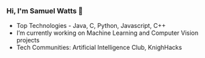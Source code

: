 ### Hi, I'm Samuel Watts 👋

-  Top Technologies - Java, C, Python, Javascript, C++
-  I’m currently working on Machine Learning and Computer Vision projects
-  Tech Communities: Artificial Intelligence Club, KnighHacks

